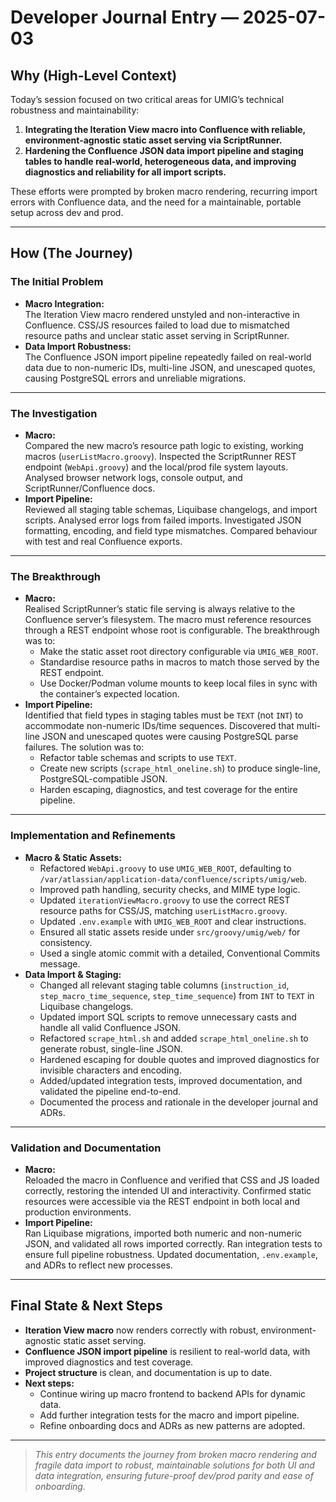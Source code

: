 # Developer Journal Entry — 2025-07-03

## Why (High-Level Context)

Today’s session focused on two critical areas for UMIG’s technical robustness and maintainability:

1. **Integrating the Iteration View macro into Confluence with reliable, environment-agnostic static asset serving via ScriptRunner.**
2. **Hardening the Confluence JSON data import pipeline and staging tables to handle real-world, heterogeneous data, and improving diagnostics and reliability for all import scripts.**

These efforts were prompted by broken macro rendering, recurring import errors with Confluence data, and the need for a maintainable, portable setup across dev and prod.

---

## How (The Journey)

### The Initial Problem

- **Macro Integration:**  
  The Iteration View macro rendered unstyled and non-interactive in Confluence. CSS/JS resources failed to load due to mismatched resource paths and unclear static asset serving in ScriptRunner.
- **Data Import Robustness:**  
  The Confluence JSON import pipeline repeatedly failed on real-world data due to non-numeric IDs, multi-line JSON, and unescaped quotes, causing PostgreSQL errors and unreliable migrations.

---

### The Investigation

- **Macro:**  
  Compared the new macro’s resource path logic to existing, working macros (`userListMacro.groovy`). Inspected the ScriptRunner REST endpoint (`WebApi.groovy`) and the local/prod file system layouts. Analysed browser network logs, console output, and ScriptRunner/Confluence docs.
- **Import Pipeline:**  
  Reviewed all staging table schemas, Liquibase changelogs, and import scripts. Analysed error logs from failed imports. Investigated JSON formatting, encoding, and field type mismatches. Compared behaviour with test and real Confluence exports.

---

### The Breakthrough

- **Macro:**  
  Realised ScriptRunner’s static file serving is always relative to the Confluence server’s filesystem. The macro must reference resources through a REST endpoint whose root is configurable. The breakthrough was to:
  - Make the static asset root directory configurable via `UMIG_WEB_ROOT`.
  - Standardise resource paths in macros to match those served by the REST endpoint.
  - Use Docker/Podman volume mounts to keep local files in sync with the container’s expected location.
- **Import Pipeline:**  
  Identified that field types in staging tables must be `TEXT` (not `INT`) to accommodate non-numeric IDs/time sequences. Discovered that multi-line JSON and unescaped quotes were causing PostgreSQL parse failures. The solution was to:
  - Refactor table schemas and scripts to use `TEXT`.
  - Create new scripts (`scrape_html_oneline.sh`) to produce single-line, PostgreSQL-compatible JSON.
  - Harden escaping, diagnostics, and test coverage for the entire pipeline.

---

### Implementation and Refinements

- **Macro & Static Assets:**
  - Refactored `WebApi.groovy` to use `UMIG_WEB_ROOT`, defaulting to `/var/atlassian/application-data/confluence/scripts/umig/web`.
  - Improved path handling, security checks, and MIME type logic.
  - Updated `iterationViewMacro.groovy` to use the correct REST resource paths for CSS/JS, matching `userListMacro.groovy`.
  - Updated `.env.example` with `UMIG_WEB_ROOT` and clear instructions.
  - Ensured all static assets reside under `src/groovy/umig/web/` for consistency.
  - Used a single atomic commit with a detailed, Conventional Commits message.
- **Data Import & Staging:**
  - Changed all relevant staging table columns (`instruction_id`, `step_macro_time_sequence`, `step_time_sequence`) from `INT` to `TEXT` in Liquibase changelogs.
  - Updated import SQL scripts to remove unnecessary casts and handle all valid Confluence JSON.
  - Refactored `scrape_html.sh` and added `scrape_html_oneline.sh` to generate robust, single-line JSON.
  - Hardened escaping for double quotes and improved diagnostics for invisible characters and encoding.
  - Added/updated integration tests, improved documentation, and validated the pipeline end-to-end.
  - Documented the process and rationale in the developer journal and ADRs.

---

### Validation and Documentation

- **Macro:**  
  Reloaded the macro in Confluence and verified that CSS and JS loaded correctly, restoring the intended UI and interactivity. Confirmed static resources were accessible via the REST endpoint in both local and production environments.
- **Import Pipeline:**  
  Ran Liquibase migrations, imported both numeric and non-numeric JSON, and validated all rows imported correctly. Ran integration tests to ensure full pipeline robustness. Updated documentation, `.env.example`, and ADRs to reflect new processes.

---

## Final State & Next Steps

- **Iteration View macro** now renders correctly with robust, environment-agnostic static asset serving.
- **Confluence JSON import pipeline** is resilient to real-world data, with improved diagnostics and test coverage.
- **Project structure** is clean, and documentation is up to date.
- **Next steps:**
  - Continue wiring up macro frontend to backend APIs for dynamic data.
  - Add further integration tests for the macro and import pipeline.
  - Refine onboarding docs and ADRs as new patterns are adopted.

---

> _This entry documents the journey from broken macro rendering and fragile data import to robust, maintainable solutions for both UI and data integration, ensuring future-proof dev/prod parity and ease of onboarding._
